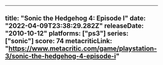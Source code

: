 
---
title: "Sonic the Hedgehog 4: Episode I"
date: "2022-04-09T23:38:29.282Z"
releaseDate: "2010-10-12"
platforms: ["ps3"]
series: ["sonic"]
score: 74
metacriticLink: "https://www.metacritic.com/game/playstation-3/sonic-the-hedgehog-4-episode-i"
---

